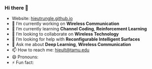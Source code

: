 ### Hi there 👋
- Website: [hieutrungle.github.io]("https://hieutrungle.github.io")
- 🔭 I’m currently working on **Wireless Communication**
- 🌱 I’m currently learning **Channel Coding**, **Reinforcement Learning**
- 👯 I’m looking to collaborate on **Wireless Technology**
- 🤔 I’m looking for help with **Reconfigurable Intelligent Surfaces**
- 💬 Ask me about **Deep Learning**, **Wireless Communication**
- 📫 How to reach me: hieult@tamu.edu
- 😄 Pronouns: 
- ⚡ Fun fact: 
